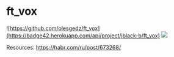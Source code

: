 # ft_vox
![https://github.com/olesgedz/ft_vox](https://badge42.herokuapp.com/api/project/jblack-b/ft_vox)
<img src="https://github.com/olesgedz/ft_vox/blob/master/res/textures/Screen%20Shot%202021-01-12%20at%2012.26.10%20PM.png?raw=false"/>



Resources:
https://habr.com/ru/post/673268/
